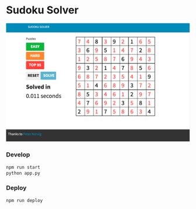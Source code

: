 # Sudoku Solver

![screen](screen.png)


### Develop

    npm run start
    python app.py

### Deploy

    npm run deploy
